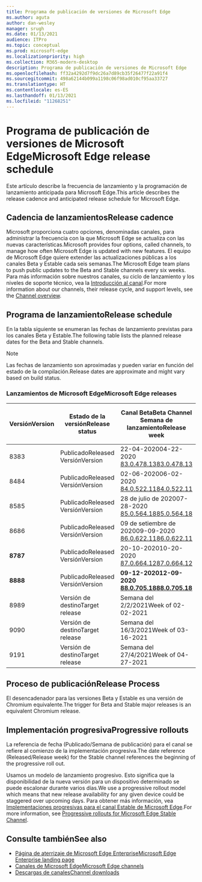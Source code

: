 ```yaml
---
title: Programa de publicación de versiones de Microsoft Edge
ms.author: aguta
author: dan-wesley
manager: srugh
ms.date: 01/13/2021
audience: ITPro
ms.topic: conceptual
ms.prod: microsoft-edge
ms.localizationpriority: high
ms.collection: M365-modern-desktop
description: Programa de publicación de versiones de Microsoft Edge
ms.openlocfilehash: ff32a4292d7f9dc26a7d89cb35f26477f22a91f4
ms.sourcegitcommit: 498a62144b099a1198c06f98ad010cf95aa33727
ms.translationtype: HT
ms.contentlocale: es-ES
ms.lasthandoff: 01/13/2021
ms.locfileid: "11268251"
---
```

# <span data-ttu-id="6da30-103">Programa de publicación de versiones de Microsoft Edge</span><span class="sxs-lookup"><span data-stu-id="6da30-103">Microsoft Edge release schedule</span></span>

<span data-ttu-id="6da30-104">Este artículo describe la frecuencia de lanzamiento y la programación de lanzamiento anticipada para Microsoft Edge.</span><span class="sxs-lookup"><span data-stu-id="6da30-104">This article describes the release cadence and anticipated release schedule for Microsoft Edge.</span></span>

## <span data-ttu-id="6da30-105">Cadencia de lanzamientos</span><span class="sxs-lookup"><span data-stu-id="6da30-105">Release cadence</span></span>

<span data-ttu-id="6da30-106">Microsoft proporciona cuatro opciones, denominadas canales, para administrar la frecuencia con la que Microsoft Edge se actualiza con las nuevas características.</span><span class="sxs-lookup"><span data-stu-id="6da30-106">Microsoft provides four options, called channels, to manage how often Microsoft Edge is updated with new features.</span></span> <span data-ttu-id="6da30-107">El equipo de Microsoft Edge quiere extender las actualizaciones públicas a los canales Beta y Estable cada seis semanas.</span><span class="sxs-lookup"><span data-stu-id="6da30-107">The Microsoft Edge team plans to push public updates to the Beta and Stable channels every six weeks.</span></span> <span data-ttu-id="6da30-108">Para más información sobre nuestros canales, su ciclo de lanzamiento y los niveles de soporte técnico, vea la [Introducción al canal](https://docs.microsoft.com/DeployEdge/microsoft-edge-channels#channel-overview).</span><span class="sxs-lookup"><span data-stu-id="6da30-108">For more information about our channels, their release cycle, and support levels, see the [Channel overview](https://docs.microsoft.com/DeployEdge/microsoft-edge-channels#channel-overview).</span></span>

## <span data-ttu-id="6da30-109">Programa de lanzamiento</span><span class="sxs-lookup"><span data-stu-id="6da30-109">Release schedule</span></span>

<span data-ttu-id="6da30-110">En la tabla siguiente se enumeran las fechas de lanzamiento previstas para los canales Beta y Estable.</span><span class="sxs-lookup"><span data-stu-id="6da30-110">The following table lists the planned release dates for the Beta and Stable channels.</span></span>

> [!NOTE]
> <span data-ttu-id="6da30-111">Las fechas de lanzamiento son aproximadas y pueden variar en función del estado de la compilación.</span><span class="sxs-lookup"><span data-stu-id="6da30-111">Release dates are approximate and might vary based on build status.</span></span>

### <span data-ttu-id="6da30-112">Lanzamientos de Microsoft Edge</span><span class="sxs-lookup"><span data-stu-id="6da30-112">Microsoft Edge releases</span></span>

| <span data-ttu-id="6da30-113">Versión</span><span class="sxs-lookup"><span data-stu-id="6da30-113">Version</span></span> | <span data-ttu-id="6da30-114">Estado de la versión</span><span class="sxs-lookup"><span data-stu-id="6da30-114">Release status</span></span> | <span data-ttu-id="6da30-115">Canal Beta</span><span class="sxs-lookup"><span data-stu-id="6da30-115">Beta Channel</span></span><br><span data-ttu-id="6da30-116">Semana de lanzamiento</span><span class="sxs-lookup"><span data-stu-id="6da30-116">Release week</span></span> | <span data-ttu-id="6da30-117">Canal estable</span><span class="sxs-lookup"><span data-stu-id="6da30-117">Stable Channel</span></span><br><span data-ttu-id="6da30-118">Semana de lanzamiento</span><span class="sxs-lookup"><span data-stu-id="6da30-118">Release week</span></span> |
|---------|-----|------|--------|
| <span data-ttu-id="6da30-119">83</span><span class="sxs-lookup"><span data-stu-id="6da30-119">83</span></span> | <span data-ttu-id="6da30-120">Publicado</span><span class="sxs-lookup"><span data-stu-id="6da30-120">Released</span></span><br><span data-ttu-id="6da30-121">Versión</span><span class="sxs-lookup"><span data-stu-id="6da30-121">Version</span></span> | <span data-ttu-id="6da30-122">22-04-2020</span><span class="sxs-lookup"><span data-stu-id="6da30-122">04-22-2020</span></span><br>[<span data-ttu-id="6da30-123">83.0.478.13</span><span class="sxs-lookup"><span data-stu-id="6da30-123">83.0.478.13</span></span>](https://docs.microsoft.com/DeployEdge/microsoft-edge-relnote-archive-beta-channel#version-83047813-april-22) | <span data-ttu-id="6da30-124">21-05-2020</span><span class="sxs-lookup"><span data-stu-id="6da30-124">05-21-2020</span></span><br> [<span data-ttu-id="6da30-125">83.0.478.37</span><span class="sxs-lookup"><span data-stu-id="6da30-125">83.0.478.37</span></span>](https://docs.microsoft.com/DeployEdge/microsoft-edge-relnote-archive-stable-channel#version-83047837-may-21) |
| <span data-ttu-id="6da30-126">84</span><span class="sxs-lookup"><span data-stu-id="6da30-126">84</span></span> | <span data-ttu-id="6da30-127">Publicado</span><span class="sxs-lookup"><span data-stu-id="6da30-127">Released</span></span><br><span data-ttu-id="6da30-128">Versión</span><span class="sxs-lookup"><span data-stu-id="6da30-128">Version</span></span> | <span data-ttu-id="6da30-129">02-06-2020</span><span class="sxs-lookup"><span data-stu-id="6da30-129">06-02-2020</span></span><br>[<span data-ttu-id="6da30-130">84.0.522.11</span><span class="sxs-lookup"><span data-stu-id="6da30-130">84.0.522.11</span></span>](https://docs.microsoft.com/DeployEdge/microsoft-edge-relnote-archive-beta-channel#version-84052211-june-2) | <span data-ttu-id="6da30-131">16-07-2020</span><span class="sxs-lookup"><span data-stu-id="6da30-131">07-16-2020</span></span><br> [<span data-ttu-id="6da30-132">84.0.522.40</span><span class="sxs-lookup"><span data-stu-id="6da30-132">84.0.522.40</span></span>](https://docs.microsoft.com/DeployEdge/microsoft-edge-relnote-archive-stable-channel#version-84052240-july-16) |
| <span data-ttu-id="6da30-133">85</span><span class="sxs-lookup"><span data-stu-id="6da30-133">85</span></span> | <span data-ttu-id="6da30-134">Publicado</span><span class="sxs-lookup"><span data-stu-id="6da30-134">Released</span></span><br><span data-ttu-id="6da30-135">Versión</span><span class="sxs-lookup"><span data-stu-id="6da30-135">Version</span></span> | <span data-ttu-id="6da30-136">28 de julio de 2020</span><span class="sxs-lookup"><span data-stu-id="6da30-136">07-28-2020</span></span><br>[<span data-ttu-id="6da30-137">85.0.564.18</span><span class="sxs-lookup"><span data-stu-id="6da30-137">85.0.564.18</span></span>](https://docs.microsoft.com/DeployEdge/microsoft-edge-relnote-archive-beta-channel#version-85056418-july-28)  | <span data-ttu-id="6da30-138">27 de agosto de 2020</span><span class="sxs-lookup"><span data-stu-id="6da30-138">08-27-2020</span></span><br>[<span data-ttu-id="6da30-139">85.0.564.41</span><span class="sxs-lookup"><span data-stu-id="6da30-139">85.0.564.41</span></span>](https://docs.microsoft.com/DeployEdge/microsoft-edge-relnote-stable-channel#version-85056441-august-27) |
| <span data-ttu-id="6da30-140">86</span><span class="sxs-lookup"><span data-stu-id="6da30-140">86</span></span> | <span data-ttu-id="6da30-141">Publicado</span><span class="sxs-lookup"><span data-stu-id="6da30-141">Released</span></span><br><span data-ttu-id="6da30-142">Versión</span><span class="sxs-lookup"><span data-stu-id="6da30-142">Version</span></span> | <span data-ttu-id="6da30-143">09 de setiembre de 2020</span><span class="sxs-lookup"><span data-stu-id="6da30-143">09-09-2020</span></span><br>[<span data-ttu-id="6da30-144">86.0.622.11</span><span class="sxs-lookup"><span data-stu-id="6da30-144">86.0.622.11</span></span>](https://docs.microsoft.com/DeployEdge/microsoft-edge-relnote-beta-channel#version-86062211-september-9) | <span data-ttu-id="6da30-145">10-09-2020</span><span class="sxs-lookup"><span data-stu-id="6da30-145">10-09-2020</span></span><br>[<span data-ttu-id="6da30-146">86.0.622.38</span><span class="sxs-lookup"><span data-stu-id="6da30-146">86.0.622.38</span></span>](https://docs.microsoft.com/deployedge/microsoft-edge-relnote-stable-channel#version-86062238-october-9) |
| **<span data-ttu-id="6da30-147">87</span><span class="sxs-lookup"><span data-stu-id="6da30-147">87</span></span>** | <span data-ttu-id="6da30-148">Publicado</span><span class="sxs-lookup"><span data-stu-id="6da30-148">Released</span></span><br><span data-ttu-id="6da30-149">Versión</span><span class="sxs-lookup"><span data-stu-id="6da30-149">Version</span></span> | <span data-ttu-id="6da30-150">20-10-2020</span><span class="sxs-lookup"><span data-stu-id="6da30-150">10-20-2020</span></span><br>[<span data-ttu-id="6da30-151">87.0.664.12</span><span class="sxs-lookup"><span data-stu-id="6da30-151">87.0.664.12</span></span>](https://docs.microsoft.com/deployedge/microsoft-edge-relnote-beta-channel#version-87066412--october-20) | **<span data-ttu-id="6da30-152">19-11-2020</span><span class="sxs-lookup"><span data-stu-id="6da30-152">11-19-2020</span></span>**<br>**[<span data-ttu-id="6da30-153">87.0.664.41</span><span class="sxs-lookup"><span data-stu-id="6da30-153">87.0.664.41</span></span>](https://docs.microsoft.com/deployedge/microsoft-edge-relnote-stable-channel#version-87066441-november-19)** |
| **<span data-ttu-id="6da30-154">88</span><span class="sxs-lookup"><span data-stu-id="6da30-154">88</span></span>** | <span data-ttu-id="6da30-155">Publicado</span><span class="sxs-lookup"><span data-stu-id="6da30-155">Released</span></span><br><span data-ttu-id="6da30-156">Versión</span><span class="sxs-lookup"><span data-stu-id="6da30-156">Version</span></span> | **<span data-ttu-id="6da30-157">09-12-2020</span><span class="sxs-lookup"><span data-stu-id="6da30-157">12-09-2020</span></span>**<br>**[<span data-ttu-id="6da30-158">88.0.705.18</span><span class="sxs-lookup"><span data-stu-id="6da30-158">88.0.705.18</span></span>](https://docs.microsoft.com/deployedge/microsoft-edge-relnote-beta-channel#version-88070518-december-9)** | <span data-ttu-id="6da30-159">Semana del 21/01/2021</span><span class="sxs-lookup"><span data-stu-id="6da30-159">Week of 01-21-2021</span></span> |
| <span data-ttu-id="6da30-160">89</span><span class="sxs-lookup"><span data-stu-id="6da30-160">89</span></span> | <span data-ttu-id="6da30-161">Versión de destino</span><span class="sxs-lookup"><span data-stu-id="6da30-161">Target release</span></span> | <span data-ttu-id="6da30-162">Semana del 2/2/2021</span><span class="sxs-lookup"><span data-stu-id="6da30-162">Week of 02-02-2021</span></span> | <span data-ttu-id="6da30-163">Semana del 4/3/2021</span><span class="sxs-lookup"><span data-stu-id="6da30-163">Week of 03-04-2021</span></span> |
| <span data-ttu-id="6da30-164">90</span><span class="sxs-lookup"><span data-stu-id="6da30-164">90</span></span> | <span data-ttu-id="6da30-165">Versión de destino</span><span class="sxs-lookup"><span data-stu-id="6da30-165">Target release</span></span> | <span data-ttu-id="6da30-166">Semana del 16/3/2021</span><span class="sxs-lookup"><span data-stu-id="6da30-166">Week of 03-16-2021</span></span> | <span data-ttu-id="6da30-167">Semana del 15/4/2021</span><span class="sxs-lookup"><span data-stu-id="6da30-167">Week of 4-15-2021</span></span> |
| <span data-ttu-id="6da30-168">91</span><span class="sxs-lookup"><span data-stu-id="6da30-168">91</span></span> | <span data-ttu-id="6da30-169">Versión de destino</span><span class="sxs-lookup"><span data-stu-id="6da30-169">Target release</span></span> | <span data-ttu-id="6da30-170">Semana del 27/4/2021</span><span class="sxs-lookup"><span data-stu-id="6da30-170">Week of 04-27-2021</span></span> | <span data-ttu-id="6da30-171">Semana del 27/5/2021</span><span class="sxs-lookup"><span data-stu-id="6da30-171">Week of 05-27-2021</span></span> |

## <span data-ttu-id="6da30-172">Proceso de publicación</span><span class="sxs-lookup"><span data-stu-id="6da30-172">Release Process</span></span>

<span data-ttu-id="6da30-173">El desencadenador para las versiones Beta y Estable es una versión de Chromium equivalente.</span><span class="sxs-lookup"><span data-stu-id="6da30-173">The trigger for Beta and Stable major releases is an equivalent Chromium release.</span></span>

## <span data-ttu-id="6da30-174">Implementación progresiva</span><span class="sxs-lookup"><span data-stu-id="6da30-174">Progressive rollouts</span></span>

<span data-ttu-id="6da30-175">La referencia de fecha (Publicado/Semana de publicación) para el canal se refiere al comienzo de la implementación progresiva.</span><span class="sxs-lookup"><span data-stu-id="6da30-175">The date reference (Released/Release week) for the Stable channel references the beginning of the progressive roll out.</span></span>

<span data-ttu-id="6da30-176">Usamos un modelo de lanzamiento progresivo. Esto significa que la disponibilidad de la nueva versión para un dispositivo determinado se puede escalonar durante varios días.</span><span class="sxs-lookup"><span data-stu-id="6da30-176">We use a progressive rollout model which means that new release availability for any given device could be staggered over upcoming days.</span></span> <span data-ttu-id="6da30-177">Para obtener más información, vea [Implementaciones progresivas para el canal Estable de Microsoft Edge](microsoft-edge-update-progressive-rollout.md).</span><span class="sxs-lookup"><span data-stu-id="6da30-177">For more information, see [Progressive rollouts for Microsoft Edge Stable Channel](microsoft-edge-update-progressive-rollout.md).</span></span>

## <span data-ttu-id="6da30-178">Consulte también</span><span class="sxs-lookup"><span data-stu-id="6da30-178">See also</span></span>

- [<span data-ttu-id="6da30-179">Página de aterrizaje de Microsoft Edge Enterprise</span><span class="sxs-lookup"><span data-stu-id="6da30-179">Microsoft Edge Enterprise landing page</span></span>](https://aka.ms/EdgeEnterprise)
- [<span data-ttu-id="6da30-180">Canales de Microsoft Edge</span><span class="sxs-lookup"><span data-stu-id="6da30-180">Microsoft Edge channels</span></span>](microsoft-edge-channels.md)
- [<span data-ttu-id="6da30-181">Descargas de canales</span><span class="sxs-lookup"><span data-stu-id="6da30-181">Channel downloads</span></span>](https://www.microsoft.com/edge/business/download)